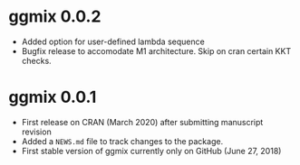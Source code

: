 # ggmix 0.0.2

* Added option for user-defined lambda sequence
* Bugfix release to accomodate M1 architecture. Skip on cran certain KKT checks. 



# ggmix 0.0.1

* First release on CRAN (March 2020) after submitting manuscript revision
* Added a `NEWS.md` file to track changes to the package.
* First stable version of ggmix currently only on GitHub (June 27, 2018)
